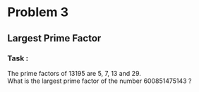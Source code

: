 # Problem 3

## Largest Prime Factor
### Task : 
The prime factors of 13195 are 5, 7, 13 and 29.<br>
What is the largest prime factor of the number 600851475143 ?
